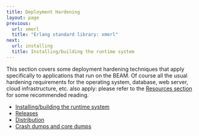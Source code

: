```yaml
---
title: Deployment Hardening
layout: page
previous:
  url: xmerl
  title: "Erlang standard library: xmerl"
next:
  url: installing
  title: Installing/building the runtime system
---
```


This section covers some deployment hardening techniques that apply specifically to applications that run on the BEAM. Of course all the usual hardening requirements for the operating system, database, web server, cloud infrastructure, etc. also apply: please refer to the
[Resources section](resources) for some recommended reading.

* [Installing/building the runtime system](installing)
* [Releases](releases)
* [Distribution](distribution)
* [Crash dumps and core dumps](crash_dumps)
